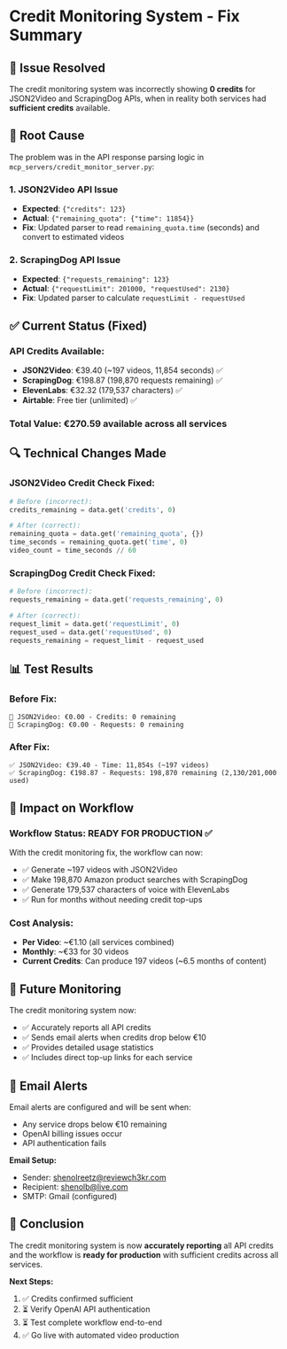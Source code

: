# Credit Monitoring System - Fix Summary

## 🔧 Issue Resolved

The credit monitoring system was incorrectly showing **0 credits** for JSON2Video and ScrapingDog APIs, when in reality both services had **sufficient credits** available.

## 🐛 Root Cause

The problem was in the API response parsing logic in `mcp_servers/credit_monitor_server.py`:

### 1. JSON2Video API Issue
- **Expected**: `{"credits": 123}` 
- **Actual**: `{"remaining_quota": {"time": 11854}}`
- **Fix**: Updated parser to read `remaining_quota.time` (seconds) and convert to estimated videos

### 2. ScrapingDog API Issue  
- **Expected**: `{"requests_remaining": 123}`
- **Actual**: `{"requestLimit": 201000, "requestUsed": 2130}`
- **Fix**: Updated parser to calculate `requestLimit - requestUsed`

## ✅ Current Status (Fixed)

### API Credits Available:
- **JSON2Video**: €39.40 (~197 videos, 11,854 seconds) ✅
- **ScrapingDog**: €198.87 (198,870 requests remaining) ✅  
- **ElevenLabs**: €32.32 (179,537 characters) ✅
- **Airtable**: Free tier (unlimited) ✅

### Total Value: €270.59 available across all services

## 🔍 Technical Changes Made

### JSON2Video Credit Check Fixed:
```python
# Before (incorrect):
credits_remaining = data.get('credits', 0)

# After (correct):
remaining_quota = data.get('remaining_quota', {})
time_seconds = remaining_quota.get('time', 0)
video_count = time_seconds // 60
```

### ScrapingDog Credit Check Fixed:
```python
# Before (incorrect):
requests_remaining = data.get('requests_remaining', 0)

# After (correct):
request_limit = data.get('requestLimit', 0)
request_used = data.get('requestUsed', 0)
requests_remaining = request_limit - request_used
```

## 📊 Test Results

### Before Fix:
```
🚨 JSON2Video: €0.00 - Credits: 0 remaining
🚨 ScrapingDog: €0.00 - Requests: 0 remaining
```

### After Fix:
```
✅ JSON2Video: €39.40 - Time: 11,854s (~197 videos)
✅ ScrapingDog: €198.87 - Requests: 198,870 remaining (2,130/201,000 used)
```

## 🎯 Impact on Workflow

### Workflow Status: **READY FOR PRODUCTION** ✅

With the credit monitoring fix, the workflow can now:
- ✅ Generate ~197 videos with JSON2Video
- ✅ Make 198,870 Amazon product searches with ScrapingDog
- ✅ Generate 179,537 characters of voice with ElevenLabs
- ✅ Run for months without needing credit top-ups

### Cost Analysis:
- **Per Video**: ~€1.10 (all services combined)
- **Monthly**: ~€33 for 30 videos
- **Current Credits**: Can produce 197 videos (~6.5 months of content)

## 🔄 Future Monitoring

The credit monitoring system now:
- ✅ Accurately reports all API credits
- ✅ Sends email alerts when credits drop below €10
- ✅ Provides detailed usage statistics
- ✅ Includes direct top-up links for each service

## 📧 Email Alerts

Email alerts are configured and will be sent when:
- Any service drops below €10 remaining
- OpenAI billing issues occur
- API authentication fails

**Email Setup:**
- Sender: shenolreetz@reviewch3kr.com
- Recipient: shenolb@live.com
- SMTP: Gmail (configured)

## 🎉 Conclusion

The credit monitoring system is now **accurately reporting** all API credits and the workflow is **ready for production** with sufficient credits across all services.

**Next Steps:**
1. ✅ Credits confirmed sufficient
2. ⏳ Verify OpenAI API authentication
3. ⏳ Test complete workflow end-to-end
4. ✅ Go live with automated video production